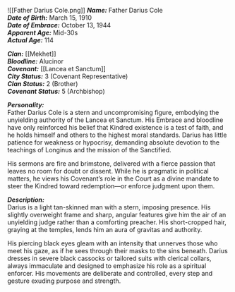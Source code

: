 ![[Father Darius Cole.png]]
***Name:*** Father Darius Cole  
***Date of Birth:*** March 15, 1910  
***Date of Embrace:*** October 13, 1944  
***Apparent Age:*** Mid-30s  
***Actual Age:*** 114  

***Clan:*** [[Mekhet]]  
***Bloodline:*** Alucinor  
***Covenant:*** [[Lancea et Sanctum]]  
***City Status:*** 3 (Covenant Representative)  
***Clan Status:*** 2 (Brother)  
***Covenant Status:*** 5 (Archbishop)  

***Personality:***  
Father Darius Cole is a stern and uncompromising figure, embodying the unyielding authority of the Lancea et Sanctum. His Embrace and bloodline have only reinforced his belief that Kindred existence is a test of faith, and he holds himself and others to the highest moral standards. Darius has little patience for weakness or hypocrisy, demanding absolute devotion to the teachings of Longinus and the mission of the Sanctified.  

His sermons are fire and brimstone, delivered with a fierce passion that leaves no room for doubt or dissent. While he is pragmatic in political matters, he views his Covenant’s role in the Court as a divine mandate to steer the Kindred toward redemption—or enforce judgment upon them.  

***Description:***  
Darius is a light tan-skinned man with a stern, imposing presence. His slightly overweight frame and sharp, angular features give him the air of an unyielding judge rather than a comforting preacher. His short-cropped hair, graying at the temples, lends him an aura of gravitas and authority.  

His piercing black eyes gleam with an intensity that unnerves those who meet his gaze, as if he sees through their masks to the sins beneath. Darius dresses in severe black cassocks or tailored suits with clerical collars, always immaculate and designed to emphasize his role as a spiritual enforcer. His movements are deliberate and controlled, every step and gesture exuding purpose and strength.